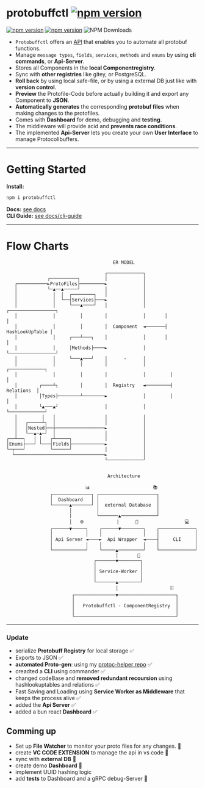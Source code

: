 # protobuffctl  [![npm version](https://img.shields.io/badge/🚧_under_construction_🚧-black)](https://www.npmjs.com/package/protobuffctl)
[![npm version](https://img.shields.io/badge/protoc_v26.0-binary-blue)](https://www.npmjs.com/package/protobuffctl)
[![npm version](https://badge.fury.io/js/protobuffctl.svg)](https://badge.fury.io/js/protobuffctl)
![NPM Downloads](https://img.shields.io/npm/dw/protobuffctl)


- `Protobuffctl` offers an  [API](https://ji-podhead.github.io/protobuffctl/) that enables you to automate all protobuf functions.
- Manage `message types`, `fields`, `services`,  `methods` and `enums` by using **cli commands**, or **Api-Server**.
- Stores all Components in the **local Componentregistry**. <br>
- Sync with **other registries** like gitey, or PostgreSQL.
- **Roll back** by using local safe-file, or by using a external DB just like with **version control**.<br>
- **Preview** the Protofile-Code before actually building it and export any Component to **JSON**.
- **Automatically generates** the corresponding **protobuf files** when making changes to the protofiles.<br>
- Comes with **Dashboard** for demo, debugging and **testing**.
- The middleware will provide acid and **prevents race conditions**.
- The implemented **Api-Server** lets you create your own **User Interface** to manage Protocollbuffers.
---
#                      Getting Started
**Install:**
 
```JavaScript
npm i protobuffctl
```
**Docs:**  [see docs](https://ji-podhead.github.io/protobuffctl/) <br>
**CLI Guide:** [see docs/cli-guide](https://github.com/ji-podhead/protobuffctl/blob/main/docs/CLI-guide.md) 
 
---
# Flow Charts                              
```
                                       ER MODEL
                                                     
                                    ┌─────────────┐                          
               ┌──────────┐         │             │                          
   ┌───────────►ProtoFiles├─────────►             │                          
   │           └─▲──▲─────┘         │             │                                                                   
   │             │  │  ┌────────┐   │             │                          
   │             │  └──┤Services├───►             │                          
   │             │     └───▲────┘   │             │       ┌─────────────────┐
   │             │         │        │             │       │                 │
   │             │         │        │  Component  ◄───────┤ HashLookUpTable │
   │             │     ┌───┴───┐    │             │       │                 │
   │             │     │Methods├────►             │       └─────────────────┘
   │             │     └───▲───┘    │      -      │                          
   │             │         │        │             │         ┌─────────────┐  
   │             │         │        │             │         │             │  
   │        ┌────┴┐        │        │  Registry   ◄─────────┤  Relations  │  
   │        │Types├────────┴────────►             │         │             │  
   │        └▲───▲┘                 │             │         └─────────────┘  
   │         │   │                  │             │                          
   │   ┌─────┴┐  │                  │             │                          
   │   │Nested├──┼──────────────────►             │                          
   │   └──▲─▲─┘  │                  │             │                          
┌──┴──┐   │ │   ┌┴─────┐            │             │                          
│Enums├───┘ └───┤Fields├────────────►             │                          
└─┬───┘         └──────┘            │             │                                                
  └─────────────────────────────────►             │                          
                                    └─────────────┘                          


                                     Architecture                
              
                             📊                       📚                         
                ┌──────────────┐ ┌─────────────────────┐  
                │  Dashboard   │ │                     │                                                    
                └──────▲───────┘ │  external Database  │                                                   
                       │         │                     │
                       |         └───────▲─────────────┘                                                              
                       │   🌐            |      🔄                 💻                                    
                ┌──────▼─────┐    ┌──────▼────────┐    ┌─────────────┐                                    
                │            │    │               │    │             │                                     
                │ Api Server ◄────►  Api Wrapper  ◄────┤     CLI     │                                    
                │            │    │               │    │             │                                    
                └────────────┘    └─────▲─────────┘    └─────────────┘                                    
                                        │       👷                                                       
                                ┌───────▼────────┐                                                       
                                │                │                                                      
                                │ Service-Worker │                                                      
                                │                │                                                      
                                └───────▲────────┘                                                      
                                        │                   🗄️                                            
                        ┌───────────────▼─────────────────────┐                                            
                        │                                     │                                           
                        │   Protobuffctl - ComponentRegistry  │                                           
                        │                                     │                                           
                        └─────────────────────────────────────┘             
```





---
###                      Update
- serialize **Protobuff Registry** for local storage ✅
- Exports to JSON ✅
- **automated Proto-gen**: using my [protoc-helper repo](https://github.com/ji-podhead/protoc-helper) ✅
- creadted a  **CLI** using commander ✅
- changed codeBase and **removed redundant recoursion**  using hashlookuptables and relations ✅
- Fast Saving and Loading using **Service Worker as  Middleware** that keeps the process alive ✅
- added the **Api Server** ✅
- added a bun react **Dashboard** ✅
  
##                      Comming up
- Set up **File Watcher** to monitor your proto files for any changes. 🚧 
- create **VC CODE EXTENSION** to manage the api in vs code  🚧  
- sync with **external DB** 🚧 
- create demo **Dashboard** 🚧
- implement UUID hashing logic 
- add **tests** to Dashboard and a gRPC debug-Server 🚧 

